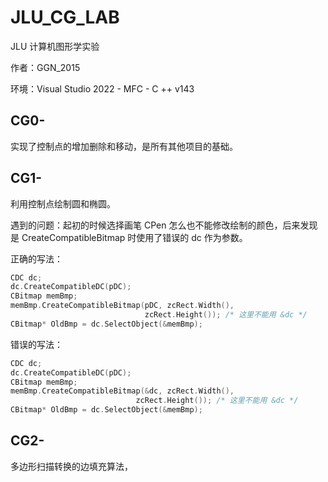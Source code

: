 

# JLU_CG_LAB

 JLU 计算机图形学实验

作者：GGN\_2015

环境：Visual Studio 2022 - MFC - C ++ v143

## CG0-

实现了控制点的增加删除和移动，是所有其他项目的基础。

## CG1-

利用控制点绘制圆和椭圆。

遇到的问题：起初的时候选择画笔 CPen 怎么也不能修改绘制的颜色，后来发现是 CreateCompatibleBitmap 时使用了错误的 dc 作为参数。

正确的写法：

```cpp
CDC dc;
dc.CreateCompatibleDC(pDC);
CBitmap memBmp;
memBmp.CreateCompatibleBitmap(pDC, zcRect.Width(),
                              zcRect.Height()); /* 这里不能用 &dc */
CBitmap* OldBmp = dc.SelectObject(&memBmp);
```

错误的写法：

```cpp
CDC dc;
dc.CreateCompatibleDC(pDC);
CBitmap memBmp;
memBmp.CreateCompatibleBitmap(&dc, zcRect.Width(),
							zcRect.Height()); /* 这里不能用 &dc */
CBitmap* OldBmp = dc.SelectObject(&memBmp);
```

## CG2-

多边形扫描转换的边填充算法，
